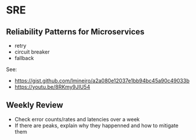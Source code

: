 # SRE

## Reliability Patterns for Microservices

- retry
- circuit breaker
- fallback

See:

- https://gist.github.com/lmineiro/a2a080e12037e1bb94bc45a90c49033b
- https://youtu.be/8RKmy9JIU54

## Weekly Review

- Check error counts/rates and latencies over a week
- If there are peaks, explain why they happenned and how to mitigate them
